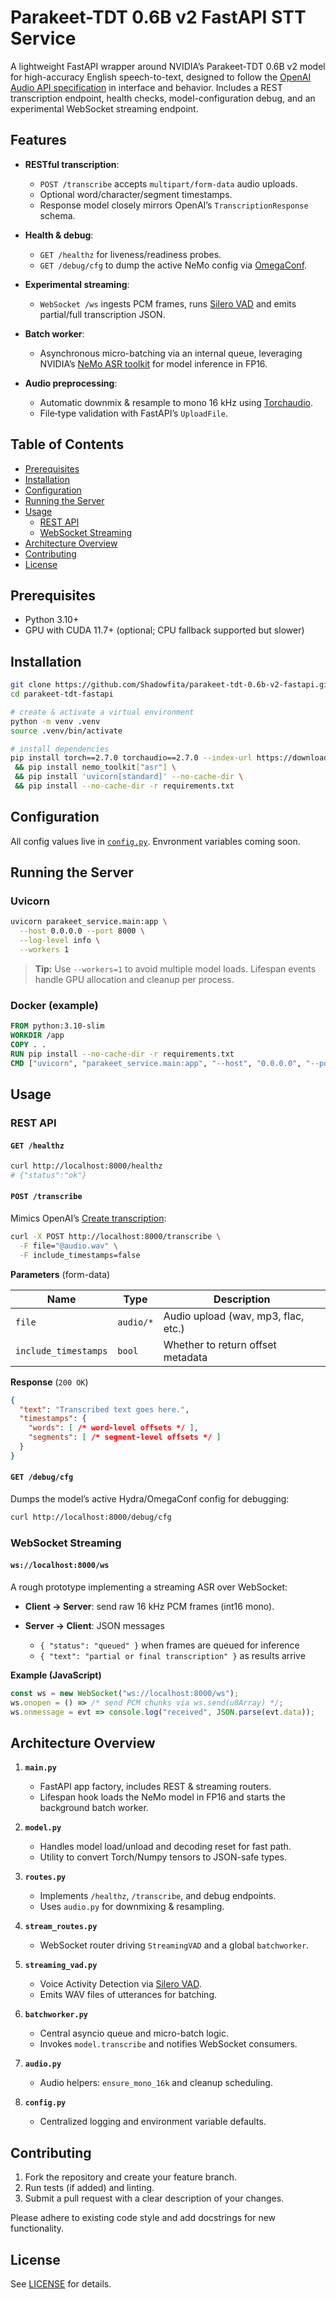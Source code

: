 # Parakeet-TDT 0.6B v2 FastAPI STT Service

A lightweight FastAPI wrapper around NVIDIA’s Parakeet-TDT 0.6B v2 model for high-accuracy English speech-to-text, designed to follow the [OpenAI Audio API specification](https://platform.openai.com/docs/api-reference/audio) in interface and behavior. Includes a REST transcription endpoint, health checks, model-configuration debug, and an experimental WebSocket streaming endpoint.

## Features

- **RESTful transcription**:  
  - `POST /transcribe` accepts `multipart/form-data` audio uploads.  
  - Optional word/character/segment timestamps.  
  - Response model closely mirrors OpenAI’s `TranscriptionResponse` schema.

- **Health & debug**:  
  - `GET /healthz` for liveness/readiness probes.  
  - `GET /debug/cfg` to dump the active NeMo config via [OmegaConf](https://github.com/omry/omegaconf).

- **Experimental streaming**:  
  - `WebSocket /ws` ingests PCM frames, runs [Silero VAD](https://github.com/snakers4/silero-vad) and emits partial/full transcription JSON.

- **Batch worker**:  
  - Asynchronous micro-batching via an internal queue, leveraging NVIDIA’s [NeMo ASR toolkit](https://github.com/NVIDIA/NeMo) for model inference in FP16.

- **Audio preprocessing**:  
  - Automatic downmix & resample to mono 16 kHz using [Torchaudio](https://github.com/pytorch/audio).  
  - File‐type validation with FastAPI’s `UploadFile`.

## Table of Contents

- [Prerequisites](#prerequisites)  
- [Installation](#installation)  
- [Configuration](#configuration)  
- [Running the Server](#running-the-server)  
- [Usage](#usage)  
  - [REST API](#rest-api)  
  - [WebSocket Streaming](#websocket-streaming)  
- [Architecture Overview](#architecture-overview)  
- [Contributing](#contributing)  
- [License](#license)  

## Prerequisites

- Python 3.10+  
- GPU with CUDA 11.7+ (optional; CPU fallback supported but slower)  

## Installation

```bash
git clone https://github.com/Shadowfita/parakeet-tdt-0.6b-v2-fastapi.git
cd parakeet-tdt-fastapi

# create & activate a virtual environment
python -m venv .venv
source .venv/bin/activate

# install dependencies
pip install torch==2.7.0 torchaudio==2.7.0 --index-url https://download.pytorch.org/whl/cu128 --no-cache-dir \
 && pip install nemo_toolkit["asr"] \
 && pip install 'uvicorn[standard]' --no-cache-dir \
 && pip install --no-cache-dir -r requirements.txt
````

## Configuration

All config values live in [`config.py`](./config.py). Envronment variables coming soon.

## Running the Server

### Uvicorn

```bash
uvicorn parakeet_service.main:app \
  --host 0.0.0.0 --port 8000 \
  --log-level info \
  --workers 1
```

> **Tip:** Use `--workers=1` to avoid multiple model loads. Lifespan events handle GPU allocation and cleanup per process.

### Docker (example)

```dockerfile
FROM python:3.10-slim
WORKDIR /app
COPY . .
RUN pip install --no-cache-dir -r requirements.txt
CMD ["uvicorn", "parakeet_service.main:app", "--host", "0.0.0.0", "--port", "8000"]
```

## Usage

### REST API

#### `GET /healthz`

```bash
curl http://localhost:8000/healthz
# {"status":"ok"}
```

#### `POST /transcribe`

Mimics OpenAI’s [Create transcription](https://platform.openai.com/docs/api-reference/audio/create):

```bash
curl -X POST http://localhost:8000/transcribe \
  -F file="@audio.wav" \
  -F include_timestamps=false
```

**Parameters** (form-data)

| Name                 | Type      | Description                         |
| -------------------- | --------- | ----------------------------------- |
| `file`               | `audio/*` | Audio upload (wav, mp3, flac, etc.) |
| `include_timestamps` | `bool`    | Whether to return offset metadata   |

**Response** (`200 OK`)

```json
{
  "text": "Transcribed text goes here.",
  "timestamps": {
    "words": [ /* word-level offsets */ ],
    "segments": [ /* segment-level offsets */ ]
  }
}
```

#### `GET /debug/cfg`

Dumps the model’s active Hydra/OmegaConf config for debugging:

```bash
curl http://localhost:8000/debug/cfg
```

### WebSocket Streaming

#### `ws://localhost:8000/ws`

A rough prototype implementing a streaming ASR over WebSocket:

* **Client → Server**: send raw 16 kHz PCM frames (int16 mono).
* **Server → Client**: JSON messages

  * `{ "status": "queued" }` when frames are queued for inference
  * `{ "text": "partial or final transcription" }` as results arrive

**Example (JavaScript)**

```js
const ws = new WebSocket("ws://localhost:8000/ws");
ws.onopen = () => /* send PCM chunks via ws.send(u8Array) */;
ws.onmessage = evt => console.log("received", JSON.parse(evt.data));
```

## Architecture Overview

1. **`main.py`**

   * FastAPI app factory, includes REST & streaming routers.
   * Lifespan hook loads the NeMo model in FP16 and starts the background batch worker.

2. **`model.py`**

   * Handles model load/unload and decoding reset for fast path.
   * Utility to convert Torch/Numpy tensors to JSON-safe types.

3. **`routes.py`**

   * Implements `/healthz`, `/transcribe`, and debug endpoints.
   * Uses `audio.py` for downmixing & resampling.

4. **`stream_routes.py`**

   * WebSocket router driving `StreamingVAD` and a global `batchworker`.

5. **`streaming_vad.py`**

   * Voice Activity Detection via [Silero VAD](https://github.com/snakers4/silero-vad).
   * Emits WAV files of utterances for batching.

6. **`batchworker.py`**

   * Central asyncio queue and micro-batch logic.
   * Invokes `model.transcribe` and notifies WebSocket consumers.

7. **`audio.py`**

   * Audio helpers: `ensure_mono_16k` and cleanup scheduling.

8. **`config.py`**

   * Centralized logging and environment variable defaults.

## Contributing

1. Fork the repository and create your feature branch.
2. Run tests (if added) and linting.
3. Submit a pull request with a clear description of your changes.

Please adhere to existing code style and add docstrings for new functionality.

## License

See [LICENSE](./LICENSE) for details.
